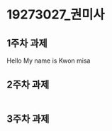 # 19273027_권미사

## 1주차 과제

Hello My name is Kwon misa

## 2주차 과제
  <img width="" height="" scr="./png/1week.png"></img>

## 3주차 과제
  <img width="" height="" scr="./png/3week-1.png"></img>
  <img width="" height="" scr="./png/3week-2.png"></img>
  <img width="" height="" scr="./png/3week-3.png"></img>
